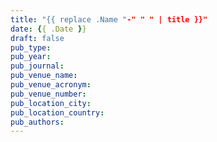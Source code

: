 ```yaml
---
title: "{{ replace .Name "-" " " | title }}"
date: {{ .Date }}
draft: false
pub_type:
pub_year:
pub_journal:
pub_venue_name:
pub_venue_acronym:
pub_venue_number:
pub_location_city:
pub_location_country:
pub_authors:
---
```

